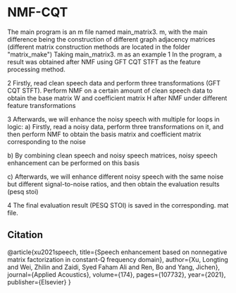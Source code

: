 # NMF-CQT
The main program is an m file named main_matrix3. m, with the main difference being the construction of different graph adjacency matrices (different matrix construction methods are located in the folder "matrix_make")
Taking main_matrix3. m as an example
1 In the program, a result was obtained after NMF using GFT CQT STFT as the feature processing method.

2 Firstly, read clean speech data and perform three transformations (GFT CQT STFT). Perform NMF on a certain amount of clean speech data to obtain the base matrix W and coefficient matrix H after NMF under different feature transformations

3 Afterwards, we will enhance the noisy speech with multiple for loops in logic:
a) Firstly, read a noisy data, perform three transformations on it, and then perform NMF to obtain the basis matrix and coefficient matrix corresponding to the noise

b) By combining clean speech and noisy speech matrices, noisy speech enhancement can be performed on this basis

c) Afterwards, we will enhance different noisy speech with the same noise but different signal-to-noise ratios, and then obtain the evaluation results (pesq stoi)

4 The final evaluation result (PESQ STOI) is saved in the corresponding. mat file.

Citation
-----------------------------------------------
@article{xu2021speech,
  title={Speech enhancement based on nonnegative matrix factorization in constant-Q frequency domain},
  author={Xu, Longting and Wei, Zhilin and Zaidi, Syed Faham Ali and Ren, Bo and Yang, Jichen},
  journal={Applied Acoustics},
  volume={174},
  pages={107732},
  year={2021},
  publisher={Elsevier}
}
